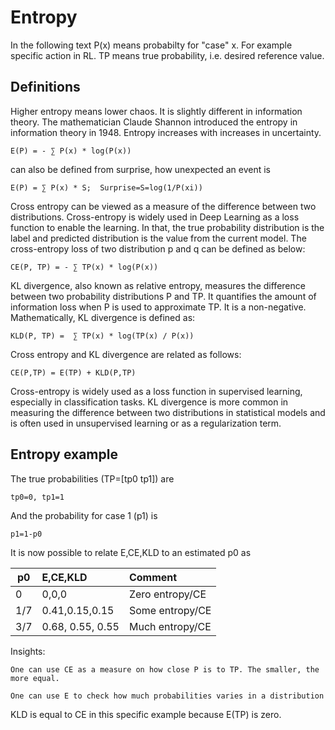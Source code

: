 # Entropy

In the following text P(x) means probabilty for "case" x. For example specific action in RL.
TP means true probability, i.e. desired reference value.

## Definitions
Higher entropy means lower chaos. It is slightly different in information theory. The mathematician Claude Shannon
introduced the entropy in information theory in 1948. Entropy increases with increases in uncertainty.

    E(P) = - ∑ P(x) * log(P(x))
can also be defined from surprise, how unexpected an event is

    E(P) = ∑ P(x) * S;  Surprise=S=log(1/P(xi))
Cross entropy can be viewed as a measure of the difference between two distributions. Cross-entropy is widely used in Deep Learning 
as a loss function to enable the learning. In that, the true probability distribution is the label and predicted 
distribution is the value from the current model. The cross-entropy loss of two distribution p and q can be defined 
as below:

    CE(P, TP) = - ∑ TP(x) * log(P(x))
KL divergence, also known as relative entropy, measures the difference between two probability
distributions P and TP. It quantifies the amount of information loss when P is used to approximate TP.
It is a non-negative. Mathematically, KL divergence is defined as:

    KLD(P, TP) =  ∑ TP(x) * log(TP(x) / P(x))
Cross entropy and KL divergence are related as follows:

    CE(P,TP) = E(TP) + KLD(P,TP)
Cross-entropy is widely used as a loss function in supervised learning, especially in classification tasks. 
KL divergence is more common in measuring the difference between two distributions in statistical models and 
is often used in unsupervised learning or as a regularization term.

## Entropy example
The true probabilities (TP=[tp0 tp1]) are

    tp0=0, tp1=1
And the probability for case 1 (p1) is 

    p1=1-p0
It is now possible to relate E,CE,KLD to an estimated p0 as

| p0  | E,CE,KLD         | Comment         |
|-----|:-----------------|:----------------|
| 0   | 0,0,0            | Zero entropy/CE |
| 1/7 | 0.41,0.15,0.15   | Some entropy/CE |
| 3/7 | 0.68, 0.55, 0.55 | Much entropy/CE |

Insights: 
        
    One can use CE as a measure on how close P is to TP. The smaller, the more equal.

    One can use E to check how much probabilities varies in a distribution

KLD is equal to CE in this specific example because E(TP) is zero.






